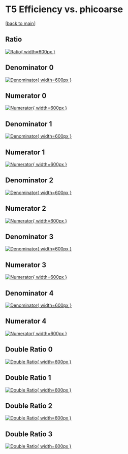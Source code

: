# T5 Efficiency vs. phicoarse

[[back to main](./)]



## Ratio

[![Ratio](../mtv/var/T5_xtr_13_-1_eff_phicoarse.png){ width=600px }](../mtv/var/T5_xtr_13_-1_eff_phicoarse.pdf)

## Denominator 0

[![Denominator](../mtv/den/T5_xtr_13_-1_eff_phicoarse_den0.png){ width=600px }](../mtv/den/T5_xtr_13_-1_eff_phicoarse_den0.pdf)

## Numerator 0

[![Numerator](../mtv/num/T5_xtr_13_-1_eff_phicoarse_num0.png){ width=600px }](../mtv/num/T5_xtr_13_-1_eff_phicoarse_num0.pdf)

## Denominator 1

[![Denominator](../mtv/den/T5_xtr_13_-1_eff_phicoarse_den1.png){ width=600px }](../mtv/den/T5_xtr_13_-1_eff_phicoarse_den1.pdf)

## Numerator 1

[![Numerator](../mtv/num/T5_xtr_13_-1_eff_phicoarse_num1.png){ width=600px }](../mtv/num/T5_xtr_13_-1_eff_phicoarse_num1.pdf)

## Denominator 2

[![Denominator](../mtv/den/T5_xtr_13_-1_eff_phicoarse_den2.png){ width=600px }](../mtv/den/T5_xtr_13_-1_eff_phicoarse_den2.pdf)

## Numerator 2

[![Numerator](../mtv/num/T5_xtr_13_-1_eff_phicoarse_num2.png){ width=600px }](../mtv/num/T5_xtr_13_-1_eff_phicoarse_num2.pdf)

## Denominator 3

[![Denominator](../mtv/den/T5_xtr_13_-1_eff_phicoarse_den3.png){ width=600px }](../mtv/den/T5_xtr_13_-1_eff_phicoarse_den3.pdf)

## Numerator 3

[![Numerator](../mtv/num/T5_xtr_13_-1_eff_phicoarse_num3.png){ width=600px }](../mtv/num/T5_xtr_13_-1_eff_phicoarse_num3.pdf)

## Denominator 4

[![Denominator](../mtv/den/T5_xtr_13_-1_eff_phicoarse_den4.png){ width=600px }](../mtv/den/T5_xtr_13_-1_eff_phicoarse_den4.pdf)

## Numerator 4

[![Numerator](../mtv/num/T5_xtr_13_-1_eff_phicoarse_num4.png){ width=600px }](../mtv/num/T5_xtr_13_-1_eff_phicoarse_num4.pdf)

## Double Ratio 0

[![Double Ratio](../mtv/ratio/T5_xtr_13_-1_eff_phicoarse_ratio0.png){ width=600px }](../mtv/ratio/T5_xtr_13_-1_eff_phicoarse_ratio0.pdf)

## Double Ratio 1

[![Double Ratio](../mtv/ratio/T5_xtr_13_-1_eff_phicoarse_ratio1.png){ width=600px }](../mtv/ratio/T5_xtr_13_-1_eff_phicoarse_ratio1.pdf)

## Double Ratio 2

[![Double Ratio](../mtv/ratio/T5_xtr_13_-1_eff_phicoarse_ratio2.png){ width=600px }](../mtv/ratio/T5_xtr_13_-1_eff_phicoarse_ratio2.pdf)

## Double Ratio 3

[![Double Ratio](../mtv/ratio/T5_xtr_13_-1_eff_phicoarse_ratio3.png){ width=600px }](../mtv/ratio/T5_xtr_13_-1_eff_phicoarse_ratio3.pdf)

